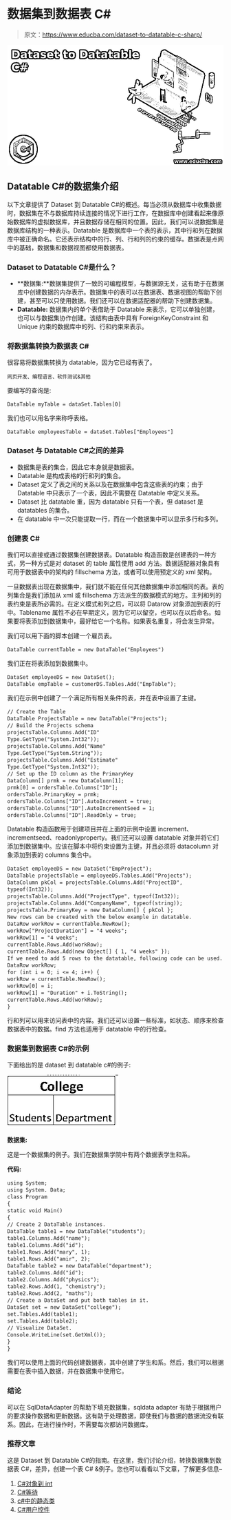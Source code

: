# 数据集到数据表 C#

> 原文：<https://www.educba.com/dataset-to-datatable-c-sharp/>

![Dataset to Datatable C#](img/edf0c7ac0c4148b57c4c41874fc81556.png)



## Datatable C#的数据集介绍

以下文章提供了 Dataset 到 Datatable C#的概述。每当必须从数据库中收集数据时，数据集在不与数据库持续连接的情况下进行工作，在数据库中创建看起来像原始数据库的虚拟数据库，并且数据存储在相同的位置。因此，我们可以说数据集是数据库结构的一种表示。Datatable 是数据库中一个表的表示，其中行和列在数据库中被正确命名。它还表示结构中的行、列、行和列的约束的缓存。数据表是点网中的基础，数据集和数据视图都使用数据表。

### Dataset to Datatable C#是什么？

*   **数据集:**数据集提供了一致的可编程模型，与数据源无关，这有助于在数据库中创建数据的内存表示。数据集中的表可以在数据表、数据视图的帮助下创建，甚至可以只使用数据。我们还可以在数据适配器的帮助下创建数据集。
*   **Datatable:** 数据集内的单个表借助于 Datatable 来表示，它可以单独创建，也可以与数据集协作创建。该结构由表中具有 ForeignKeyConstraint 和 Unique 约束的数据库中的列、行和约束来表示。

### 将数据集转换为数据表 C#

很容易将数据集转换为 datatable，因为它已经有表了。

<small>网页开发、编程语言、软件测试&其他</small>

要编写的查询是:

```
DataTable myTable = dataSet.Tables[0]
```

我们也可以用名字来称呼表格。

```
DataTable employeesTable = dataSet.Tables["Employees"]
```

### Dataset 与 Datatable C#之间的差异

*   数据集是表的集合，因此它本身就是数据表。
*   Datatable 是构成表格的行和列的集合。
*   Dataset 定义了表之间的关系以及在数据集中包含这些表的约束；由于 Datatable 中只表示了一个表，因此不需要在 Datatable 中定义关系。
*   Dataset 比 datatable 重，因为 datatable 只有一个表，但 dataset 是 datatables 的集合。
*   在 datatable 中一次只能提取一行，而在一个数据集中可以显示多行和多列。

### 创建表 C#

我们可以直接或通过数据集创建数据表。Datatable 构造函数是创建表的一种方式，另一种方式是对 dataset 的 table 属性使用 add 方法。数据适配器对象具有可用于数据表中的架构的 fillschema 方法，或者可以使用预定义的 xml 架构。

一旦数据表出现在数据集中，我们就不能在任何其他数据集中添加相同的表。表的列集合是我们添加从 xml 或 fillschema 方法派生的数据模式的地方。主列和列的表约束是表所必需的。在定义模式和列之后，可以将 Datarow 对象添加到表的行中。Tablename 属性不必在早期定义，因为它可以留空，也可以在以后命名。如果要将表添加到数据集中，最好给它一个名称。如果表名重复，将会发生异常。

我们可以用下面的脚本创建一个雇员表。

```
DataTable currentTable = new DataTable("Employees")
```

我们正在将表添加到数据集中。

```
DataSet employeeDS = new DataSet();
DataTable empTable = customerDS.Tables.Add("EmpTable");
```

我们在示例中创建了一个满足所有相关条件的表，并在表中设置了主键。

```
// Create the Table
DataTable ProjectsTable = new DataTable("Projects");
// Build the Projects schema
projectsTable.Columns.Add("ID"
Type.GetType("System.Int32"));
projectsTable.Columns.Add("Name"
Type.GetType("System.String"));
projectsTable.Columns.Add("Estimate"
Type.GetType("System.Int32"));
// Set up the ID column as the PrimaryKey
DataColumn[] prmk = new DataColumn[1];
prmk[0] = ordersTable.Columns["ID"];
ordersTable.PrimaryKey = prmk;
ordersTable.Columns["ID"].AutoIncrement = true;
ordersTable.Columns["ID"].AutoIncrementSeed = 1;
ordersTable.Columns["ID"].ReadOnly = true;
```

Datatable 构造函数用于创建项目并在上面的示例中设置 increment、incrementseed、readonlyproperty。我们还可以设置 datatable 对象并将它们添加到数据集中。应该在脚本中将约束设置为主键，并且必须将 datacolumn 对象添加到表的 columns 集合中。

```
DataSet employeeDS = new DataSet("EmpProject");
DataTable projectsTable = employeeDS.Tables.Add("Projects");
DataColumn pkCol = projectsTable.Columns.Add("ProjectID", typeof(Int32));
projectsTable.Columns.Add("ProjectType", typeof(Int32));
projectsTable.Columns.Add("CompanyName", typeof(string));
projectsTable.PrimaryKey = new DataColumn[] { pkCol };
New rows can be created with the below example in datatable.
DataRow workRow = currentTable.NewRow();
workRow["ProjectDuration"] = "4 weeks";
workRow[1] = "4 weeks";
currentTable.Rows.Add(workRow);
currentTable.Rows.Add(new Object[] { 1, "4 weeks" });
If we need to add 5 rows to the datatable, following code can be used.
DataRow workRow;
for (int i = 0; i <= 4; i++) {
workRow = currentTable.NewRow();
workRow[0] = i;
workRow[1] = "Duration" + i.ToString();
currentTable.Rows.Add(workRow);
}
```

行和列可以用来访问表中的内容。我们还可以设置一些标准，如状态、顺序来检查数据表中的数据。find 方法也适用于 datatable 中的行检查。

### 数据集到数据表 C#的示例

下面给出的是 dataset 到 datatable c#的例子:

![Dataset to Datatable C#](img/65fc2e42c84627b8963386cf64ec913b.png)



**数据集:**

这是一个数据集的例子。我们在数据集学院中有两个数据表学生和系。

**代码:**

```
using System;
using System. Data;
class Program
{
static void Main()
{
// Create 2 DataTable instances.
DataTable table1 = new DataTable("students");
table1.Columns.Add("name");
table1.Columns.Add("id");
table1.Rows.Add("mary", 1);
table1.Rows.Add("amir", 2);
DataTable table2 = new DataTable("department");
table2.Columns.Add("id");
table2.Columns.Add("physics");
table2.Rows.Add(1, "chemistry");
table2.Rows.Add(2, "maths");
// Create a DataSet and put both tables in it.
DataSet set = new DataSet("college");
set.Tables.Add(table1);
set.Tables.Add(table2);
// Visualize DataSet.
Console.WriteLine(set.GetXml());
}
}
```

我们可以使用上面的代码创建数据表，其中创建了学生和系。然后，我们可以根据需要在表中插入数据，并在数据集中使用它。

### 结论

可以在 SqlDataAdapter 的帮助下填充数据集，sqldata adapter 有助于根据用户的要求操作数据和更新数据。这有助于处理数据，即使我们与数据的数据流没有联系。因此，在进行操作时，不需要每次都访问数据库。

### 推荐文章

这是 Dataset 到 Datatable C#的指南。在这里，我们讨论介绍，转换数据集到数据表 C#，差异，创建一个表 C# &例子。您也可以看看以下文章，了解更多信息–

1.  [C#对象到 int](https://www.educba.com/c-sharp-object-to-int/)
2.  [C#等待](https://www.educba.com/c-sharp-await/)
3.  [c#中的静态类](https://www.educba.com/static-class-in-c-sharp/)
4.  [C#用户控件](https://www.educba.com/c-sharp-user-control/)





